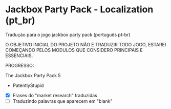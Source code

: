 # Jackbox Party Pack - Localization (pt_br)
Tradução para o jogo jackbox party pack (português pt-br)

O OBJETIVO INICIAL DO PROJETO NÃO É TRADUZIR TODO JOGO, ESTAREI COMEÇANDO PELOS MODULOS QUE CONSIDERO PRINCIPAIS E ESSENCIAIS.

PROGRESSO:

The Jackbox Party Pack 5
 - PatentlyStupid 
  - [x] Frases do "market research" traduzidas
  - [ ] Traduzindo palavras que aparecem em "blank"
